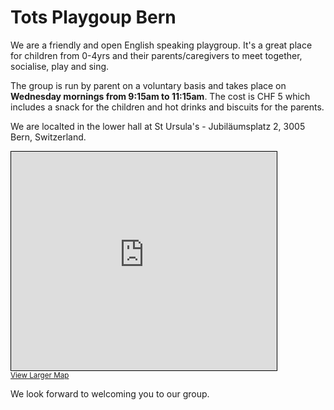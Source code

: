 # Tots Playgoup Bern

We are a friendly and open English speaking playgroup. It's a great place for children from 0-4yrs and their parents/caregivers to meet together, socialise, play and sing.

The group is run by parent on a voluntary basis and takes place on **Wednesday mornings from 9:15am to 11:15am**. The cost is CHF 5 which includes a snack for the children and hot drinks and biscuits for the parents.

We are localted in the lower hall at St Ursula's - Jubiläumsplatz 2, 3005 Bern, Switzerland.

<iframe width="425" height="350" frameborder="0" scrolling="no" marginheight="0" marginwidth="0" src="https://www.openstreetmap.org/export/embed.html?bbox=7.4223291082307705%2C46.92818731903471%2C7.484470526687802%2C46.95130595320397&amp;layer=mapnik&amp;marker=46.93974788390584%2C7.453399817459285" style="border: 1px solid black"></iframe><br/><small><a href="https://www.openstreetmap.org/?mlat=46.9397&amp;mlon=7.4534#map=15/46.9397/7.4534&amp;layers=N">View Larger Map</a></small>

We look forward to welcoming you to our group.

